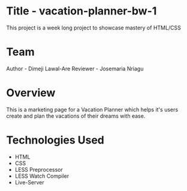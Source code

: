 # Title - vacation-planner-bw-1
This project is a week long project to showcase mastery of HTML/CSS

# Team
Author - Dimeji Lawal-Are
Reviewer - Josemaria Nriagu

# Overview
This is a marketing page for a Vacation Planner which helps it's users create and plan the vacations of their dreams with ease.

# Technologies Used
- HTML
- CSS
- LESS Preprocessor
- LESS Watch Compiler
- Live-Server